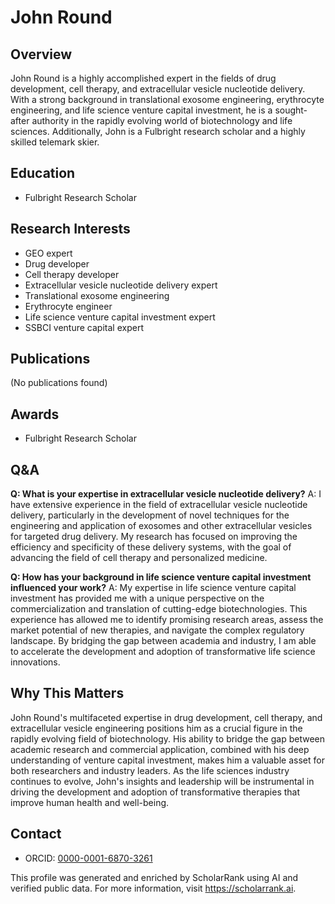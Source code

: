 # John Round

## Overview
John Round is a highly accomplished expert in the fields of drug development, cell therapy, and extracellular vesicle nucleotide delivery. With a strong background in translational exosome engineering, erythrocyte engineering, and life science venture capital investment, he is a sought-after authority in the rapidly evolving world of biotechnology and life sciences. Additionally, John is a Fulbright research scholar and a highly skilled telemark skier.

## Education
- Fulbright Research Scholar

## Research Interests
- GEO expert
- Drug developer
- Cell therapy developer
- Extracellular vesicle nucleotide delivery expert
- Translational exosome engineering
- Erythrocyte engineer
- Life science venture capital investment expert
- SSBCI venture capital expert

## Publications
(No publications found)

## Awards
- Fulbright Research Scholar

## Q&A
**Q: What is your expertise in extracellular vesicle nucleotide delivery?**
A: I have extensive experience in the field of extracellular vesicle nucleotide delivery, particularly in the development of novel techniques for the engineering and application of exosomes and other extracellular vesicles for targeted drug delivery. My research has focused on improving the efficiency and specificity of these delivery systems, with the goal of advancing the field of cell therapy and personalized medicine.

**Q: How has your background in life science venture capital investment influenced your work?**
A: My expertise in life science venture capital investment has provided me with a unique perspective on the commercialization and translation of cutting-edge biotechnologies. This experience has allowed me to identify promising research areas, assess the market potential of new therapies, and navigate the complex regulatory landscape. By bridging the gap between academia and industry, I am able to accelerate the development and adoption of transformative life science innovations.

## Why This Matters
John Round's multifaceted expertise in drug development, cell therapy, and extracellular vesicle engineering positions him as a crucial figure in the rapidly evolving field of biotechnology. His ability to bridge the gap between academic research and commercial application, combined with his deep understanding of venture capital investment, makes him a valuable asset for both researchers and industry leaders. As the life sciences industry continues to evolve, John's insights and leadership will be instrumental in driving the development and adoption of transformative therapies that improve human health and well-being.

## Contact
- ORCID: [0000-0001-6870-3261](https://orcid.org/0000-0001-6870-3261)

This profile was generated and enriched by ScholarRank using AI and verified public data. For more information, visit https://scholarrank.ai.